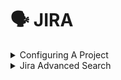 # 🗣 JIRA

<details>

<summary>Configuring A Project</summary>

**Configuring a project**

**In this section**

- \[Creating a board]\(https: //confluence.atlassian.com/jirasoftwareserver085/creating-a-board-981156209.html)
- \[Configuring a board]\(https: //confluence.atlassian.com/jirasoftwareserver085/configuring-a-board-981156247.html)
- \[Workflows]\(https: //confluence.atlassian.com/jirasoftwareserver085/workflows-981156771.html)

**Related content**

- \[Setting up your workspace]\(https: //confluence.atlassian.com/display/JIRASOFTWARESERVER085/Setting+up+your+workspace)
- \[Permissions overview]\(https: //confluence.atlassian.com/display/JIRASOFTWARESERVER085/Permissions+overview)
- \[Creating a board]\(https: //confluence.atlassian.com/display/JIRASOFTWARESERVER085/Creating+a+board)
- \[Leading an agile project]\(https: //confluence.atlassian.com/display/JIRASOFTWARESERVER085/Leading+an+agile+project)
- \[What is a board?]\(https: //confluence.atlassian.com/pages/viewpage.action?pageId=981156224)
- \[Plan for the team]\(https: //confluence.atlassian.com/display/JIRASOFTWARESERVER085/Plan+for+the+team)
- \[Building a backlog]\(https: //confluence.atlassian.com/display/JIRASOFTWARESERVER085/Building+a+backlog)
- \[Working with issues]\(https: //confluence.atlassian.com/display/JIRASOFTWARESERVER085/Working+with+issues)
- \[Working in an agile project]\(https: //confluence.atlassian.com/display/JIRASOFTWARESERVER085/Working+in+an+agile+project)
- \[Doing more with your agile projects]\(https: //confluence.atlassian.com/display/JIRASOFTWARESERVER085/Doing+more+with+your+agile+projects)

**Still need help?**

The Atlassian Community is here for you.

\[Ask the community]\(https: //community.atlassian.com/t5/custom/page/page-id/create-post-step-1?add-tags=Jira+Software)

Your issue tracker should be the hub of your development project. When properly configured, Jira Software helps your team members prioritize and organize work better, so they can spend more time developing great software instead of wrangling issues.

A project is simply a collection of issues (stories, bugs, tasks, etc). You would typically use a project to represent the development work for a product, project, or service in Jira Software.

_**Scrum or Kanban?** Scrum has an iteration-based approach, which is generally a good fit for teams developing products, particularly if your team is releasing new versions on a regular schedule. Kanban is better suited for a continuous flow of work (e.g. service-oriented teams), where its constraint-based approach helps prevent your team from being overloaded._

**Before you begin**

Ideally, you should be a **Jira administrator** (i.e. someone with the 'Jira Administrators' global permission), if you want to set up a new project in Jira Software. Many of the tasks involved can only be performed by a JIRA administrator, such as creating a project, modifying a workflow, etc. For more information, see \[Permissions overview]\(https: //confluence.atlassian.com/jirasoftwareserver085/permissions-overview-981157144.html).

**Overview**

The topics in this section cover the activities that you will need to do when configuring a project:

**Create a project**

Your first task is to create a Software project !\[]\(https: //confluence.atlassian.com/jirasoftwareserver085/files/981156207/981156208/1/1575972651600/jira-softwareproject-icon.png) and configure it according to the needs and requirements of your development team. You need to be a Jira administrator to create a project, but you can configure most project details (e.g. name, avatar, etc) if you are a project administrator.

Learn more: \[Defining a project]\(https: //confluence.atlassian.com/adminjiraserver/defining-a-project-938847066.html) (Jira Admin documentation)

**Configure the board for your project**

A board is the central tool for working with issues in a Scrum or Kanban development project. A Scrum or Kanban board will be created when you create a Scrum or Kanban development project respectively. You can add more boards (of either type) to the project, if you like.

Learn more: \[Configuring a board]\(https: //confluence.atlassian.com/jirasoftwareserver085/configuring-a-board-981156247.html)

**Configure project permissions**

You can control access to your project by configuring a permission scheme. A permission scheme maps users, user groups, roles, etc to the project functions (e.g. Assign issues). Your new project will be pre-configured with the default permission scheme.

Learn more: \[Managing project role memberships]\(https: //confluence.atlassian.com/jirasoftwareserver085/managing-project-role-memberships-981157129.html)

**Tweak issue types, workflow, screens, and fields**

Your project is pre-configured with issue types, a workflow, screens, and fields. You can change these to suit any development process. For example, you may want to create a 'Design' issue type or add a 'QA review' step to your workflow.

Learn more: \[Defining issue type field values]\(https: //confluence.atlassian.com/adminjiraserver/defining-issue-type-field-values-938847087.html), \[Workflows]\(https: //confluence.atlassian.com/jirasoftwareserver085/workflows-981156771.html), \[Defining a screen]\(https: //confluence.atlassian.com/adminjiraserver/defining-a-screen-938847288.html), \[JIRA custom fields]\(https: //confluence.atlassian.com/adminjiraserver/adding-a-custom-field-938847222.html) (Jira Admin documentation)

**Create components**

Components can be used to group issues in a project. However, in an agile project, you should consider using epics to group issues (stories) instead, as there are more features that support working with epics, like the epic column on boards, reports, etc.

Learn more: \[Managing components]\(https: //confluence.atlassian.com/adminjiraserver/managing-components-938847187.html)

</details>

<details>

<summary>Jira Advanced Search</summary>

**Advanced searching**

**On this page**

- \[Advanced searching]\(https: //confluence.atlassian.com/jirasoftwareserver085/advanced-searching-981156836.html#Advancedsearching-QueryAdvancedsearching)
- \[Understanding advanced searching]\(https: //confluence.atlassian.com/jirasoftwareserver085/advanced-searching-981156836.html#Advancedsearching-Understandingadvancedsearching)
- \[ constructing JQL queries]\(https: //confluence.atlassian.com/jirasoftwareserver085/advanced-searching-981156836.html#Advancedsearching- constructingJQLqueries)
- \[Precedence in JQL queries]\(https: //confluence.atlassian.com/jirasoftwareserver085/advanced-searching-981156836.html#Advancedsearching-parenthesesPrecedenceinJQLqueries)
- \[Restricted words and characters]\(https: //confluence.atlassian.com/jirasoftwareserver085/advanced-searching-981156836.html#Advancedsearching-restrictionsRestrictedwordsandcharacters)
- \[Performing text searches]\(https: //confluence.atlassian.com/jirasoftwareserver085/advanced-searching-981156836.html#Advancedsearching-textPerformingtextsearches)
- \[Reference]\(https: //confluence.atlassian.com/jirasoftwareserver085/advanced-searching-981156836.html#Advancedsearching-referenceReference)
- \[Running a saved search]\(https: //confluence.atlassian.com/jirasoftwareserver085/advanced-searching-981156836.html#Advancedsearching-Runningasavedsearch)
- \[Next steps]\(https: //confluence.atlassian.com/jirasoftwareserver085/advanced-searching-981156836.html#Advancedsearching-Nextsteps)

**In this section**

- \[Advanced searching - fields reference]\(https: //confluence.atlassian.com/jirasoftwareserver085/advanced-searching-fields-reference-981156848.html)
- \[Advanced searching - development fields reference]\(https: //confluence.atlassian.com/jirasoftwareserver085/advanced-searching-development-fields-reference-981156849.html)
- \[Advanced searching - keywords reference]\(https: //confluence.atlassian.com/jirasoftwareserver085/advanced-searching-keywords-reference-981156850.html)
- \[Advanced searching - operators reference]\(https: //confluence.atlassian.com/jirasoftwareserver085/advanced-searching-operators-reference-981156851.html)
- \[Advanced searching - functions reference]\(https: //confluence.atlassian.com/jirasoftwareserver085/advanced-searching-functions-reference-981156852.html)

**Related content**

- \[Basic searching]\(https: //confluence.atlassian.com/display/JIRASOFTWARESERVER085/Basic+searching)
- \[Searching for issues]\(https: //confluence.atlassian.com/display/JIRASOFTWARESERVER085/Searching+for+issues)
- \[Working with search results]\(https: //confluence.atlassian.com/display/JIRASOFTWARESERVER085/Working+with+search+results)
- \[Advanced searching - keywords reference]\(https: //confluence.atlassian.com/display/JIRASOFTWARESERVER085/Advanced+searching+-+keywords+reference)
- \[Advanced searching - fields reference]\(https: //confluence.atlassian.com/display/JIRASOFTWARESERVER085/Advanced+searching+-+fields+reference)
- \[Search syntax for text fields]\(https: //confluence.atlassian.com/display/JIRASOFTWARESERVER085/Search+syntax+for+text+fields)
- \[Advanced searching - operators reference]\(https: //confluence.atlassian.com/display/JIRASOFTWARESERVER085/Advanced+searching+-+operators+reference)
- \[Saving your search as a filter]\(https: //confluence.atlassian.com/display/JIRASOFTWARESERVER085/Saving+your+search+as+a+filter)
- \[Customize the team board]\(https: //confluence.atlassian.com/display/JIRASOFTWARESERVER085/Customize+the+team+board)
- \[Advanced searching - functions reference]\(https: //confluence.atlassian.com/display/JIRASOFTWARESERVER085/Advanced+searching+-+functions+reference)

**Still need help?**

The Atlassian Community is here for you.

\[Ask the community]\(https: //community.atlassian.com/t5/custom/page/page-id/create-post-step-1?add-tags=Jira+Software)

The advanced search allows you to build structured queries using the Jira Query Language (JQL) to search for issues. You can specify criteria that cannot be defined in the quick or basic searches (e.g. `ORDER BY` clause).

- If you don't have complex search criteria, you may want to use \[quick search]\(https: //confluence.atlassian.com/jirasoftwareserver085/quick-searching-981156830.html) instead.
- If you are not comfortable with the Jira Query Language (JQL), you may want to use \[basic search]\(https: //confluence.atlassian.com/jirasoftwareserver085/basic-searching-981156808.html) instead.

Note, JQL is not a database query language, even though it uses SQL-like syntax.

_Screenshot: Advanced search_

!\[]\(https: //confluence.atlassian.com/jirasoftwareserver085/files/981156836/981156837/1/1575972955279/advanced_search2.png)

**Advanced searching**

1. Navigate to **Issues** (in header) > **Search for issues**.\\

   - If there are existing search criteria, click the **New filter** button to reset the search criteria.
   - If the basic search is shown instead of the advanced search, click **Advanced** (next to the **Search** button).

     ```
        [Why can't I switch between basic and advanced search?](https:
     ```

     //confluence.atlassian.com/jirasoftwareserver085/advanced-searching-981156836.html#)

     ```
        *
          *
        *
        *
        *
        *
     ```

2. #### **Enter your JQL query. As you type, Jira will offer a list of "auto-complete" suggestions based on the context of your query. Note, auto-complete suggestions only include the first 15 matches, displayed alphabetically, so you may need to enter more text if you can't find a match.** \[**Why aren't the auto-complete suggestions being shown?**]\(https: //confluence.atlassian.com/jirasoftwareserver085/advanced-searching-981156836.html#)
3. Press Enter or click **Search** to run your query. Your search results will display in the issue navigator.

**Understanding advanced searching**

Read the following topics to learn how to get the most out of advanced searching:

\[ constructing JQL queries]\(https: //confluence.atlassian.com/jirasoftwareserver085/advanced-searching-981156836.html#Advancedsearching- constructingJQLqueries) | \[Precedence in JQL queries]\(https: //confluence.atlassian.com/jirasoftwareserver085/advanced-searching-981156836.html#Advancedsearching-parenthesesPrecedenceinJQLqueries) | \[Restricted words and characters]\(https: //confluence.atlassian.com/jirasoftwareserver085/advanced-searching-981156836.html#Advancedsearching-restrictionsRestrictedwordsandcharacters) | \[Performing text searches]\(https: //confluence.atlassian.com/jirasoftwareserver085/advanced-searching-981156836.html#Advancedsearching-textPerformingtextsearches)

\*\* constructing JQL queries\*\*

A simple query in JQL (also known as a 'clause') consists of a _field_, followed by an _operator_, followed by one or more _values_ or _functions_. For example:

```
project = "TEST"
```

This query will find all issues in the "TEST" project. It uses the "project" _field_, the EQUALS _operator_, and the _value_ `"TEST"` .

A more complex query might look like this:

```
project = "TEST" AND assignee = currentuser()
```

This query will find all issues in the "TEST" project where the assignee is the currently logged in user. It uses the "project" _field_, the EQUALS _operator_, the _value_ `"TEST",` the "AND" keyword and the "currentuser()" function.

For more information on fields, operators, keywords and functions, see the \[Reference section]\(https: //confluence.atlassian.com/jirasoftwareserver085/advanced-searching-981156836.html#Advancedsearching-reference) below.

**Precedence in JQL queries**

Precedence in JQL queries depends on keywords that you use to connect your clauses (a clause being e.g. `project = "Teams in Space"` ). The easiest way to look at this is to treat the _AND_ keyword as the one grouping clauses, and _OR_ as the one separating them. The _AND_ keyword takes precedence over other keywords, because it groups clauses together, essentially turning them into one combined clause.

**Example 1**

```
status=resolved AND project="Teams in Space" OR assignee=captainjoe
```

This query will return all _resolved_ issues from the "Teams in Space" project (clauses grouped by _AND_), and also all existing issues assigned to _captainjoe_. The clause after the _OR_ keyword is treated as separate.

**Example 2**

```
status=resolved OR project="Teams in Space" AND assignee=captainjoe
```

This query, on the other hand, will return _captainjoe's_ issues from the "Teams in Space" project (clauses grouped by _AND_), and also all existing _resolved_ issues (a clause separated by _OR_).

**Example 3**

```
status=resolved OR projects="Teams in Space" OR assigne=captainjoe
```

When you only use the _OR_ keyword, all clauses will be treated as separate, and equal in terms of precedence.

**Setting the precedence**

You can set precedence in your JQL queries by using parentheses. Parentheses will group certain clauses together and enforce precedence.

**Example 1**

As you can see below, parentheses can turn our example JQL query around. This query would return _resolved_ issues that either belong to the "Teams in Space" project, or are assigned to _captainjoe_.

```
status=resolved AND (project="Teams in Space" OR assignee=captainjoe)
```

**Example 2**

If you used parentheses like in the following example, they wouldn't have any effect, because the clauses enclosed in parentheses were already connected by _AND_. This query would return the same results with or without the parentheses.

```
(status=resolved AND project="Teams in Space") OR assignee=captainjoe
```

**Restricted words and characters**

**Reserved characters**

JQL has a list of reserved characters:

If you wish to use these characters in queries, you need to:

- surround them with quote-marks (you can use either single quote-marks (`'`) or double quote-marks (`"`));\
  \*\*and, \*\*
- if you are searching a **text field** and the character is on the list of \[special characters in text searches]\(https: //confluence.atlassian.com/jirasoftwareserver085/search-syntax-for-text-fields-981156853.html), precede them with two backslashes. This will let you run the query that contains a reserved character, but the character itself will be ignored in your query. For more info, see _Special characters_ in \[Search syntax for text fields]\(https: //confluence.atlassian.com/jirasoftwareserver085/search-syntax-for-text-fields-981156853.html).

\\

For example:

-

```
  version = "[example]"
```

-

```
  summary ~ "\\[example\\]"
```

**Reserved words**

JQL also has a list of reserved words. These words need to be surrounded by quote-marks (single or double) if you wish to use them in queries.

\[Show me...]\(https: //confluence.atlassian.com/jirasoftwareserver085/advanced-searching-981156836.html#)

_Note for Jira administrators: this list is hard coded in the `JqlStringSupportImpl.java` file._

**Performing text searches**

You can use Lucene's text-searching features when performing searches on the following fields, using the CONTAINS operator:

Summary, Description, Environment, Comments, custom fields that use the "Free Text Searcher" (i.e. custom fields of the following built-in custom field types: Free Text Field, Text Field, Read-only Text Field).

For more information, see \[Search syntax for text fields]\(https: //confluence.atlassian.com/jirasoftwareserver085/search-syntax-for-text-fields-981156853.html).

**Reference**

**Running a saved search**

Saved searches (also known as \[Saving your search as a filter]\(https: //confluence.atlassian.com/jirasoftwareserver085/saving-your-search-as-a-filter-981156854.html)) are shown in the left panel, when using advanced search. If the left panel is not showing, hover your mouse over the left side of the screen to display it.

To run a filter, e.g. **My Open Issues**, simply click it. The JQL for the advanced search will be set, and the search results will be displayed.

!\[]\(https: //confluence.atlassian.com/jirasoftwareserver085/files/981156836/981156846/1/1575972956125/saved_search.png)

**Next steps**

Read the following related topics:

- \[Searching for issues]\(https: //confluence.atlassian.com/jirasoftwareserver085/searching-for-issues-981156778.html)
- \[Basic searching]\(https: //confluence.atlassian.com/jirasoftwareserver085/basic-searching-981156808.html)
- \[Search syntax for text fields]\(https: //confluence.atlassian.com/jirasoftwareserver085/search-syntax-for-text-fields-981156853.html)
- \[JQL: The most flexible way to search Jira (on the Atlassian blog)]\(https: //blogs.atlassian.com/2013/01/jql-the-most-flexible-way-to-search-jira-14/)
- \[Saving your search as a filter]\(https: //confluence.atlassian.com/jirasoftwareserver085/saving-your-search-as-a-filter-981156854.html)
- \[Working with search results]\(https: //confluence.atlassian.com/jirasoftwareserver085/working-with-search-results-981156915.html)—find out how to use the issue navigator, export your search results, bulk modify issues, and share your search results.

</details>
